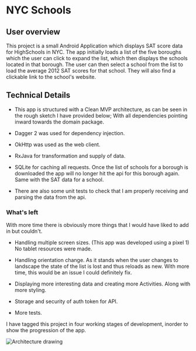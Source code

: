 # NYC Schools

## User overview
<p>
    This project is a small Android Application which displays
    SAT score data for HighSchools in NYC. The app initially
    loads a list of the five boroughs which the user can click
    to expand the list, which then displays the schools
    located in that borough. The user can then select a school
    from the list to load the average 2012 SAT scores for that
    school. They will also find a clickable link to the
    school's website.
</p>

## Technical Details

* This app is structured with a Clean MVP architecture, as can be seen in the rough sketch I have provided below; With all dependencies pointing inward towards the domain package.

* Dagger 2 was used for dependency injection.

* OkHttp was used as the web client.

* RxJava for transformation and supply of data.

* SQLite for caching all requests. Once the list of schools for a borough is downloaded the app will no longer hit the api for this borough again. Same with the SAT data for a school.

* There are also some unit tests to check that I am properly receiving and parsing the data from the api.


### What's left

<p>
    With more time there is obviously more things that I
    would have liked to add in but couldn't.
</p>

* Handling multiple screen sizes. (This app was developed using a pixel 1) No tablet resources were made.

* Handling orientation change. As it stands when the user changes to landscape the state of the list is lost and thus reloads as new. With more time, this would be an issue I could definitely fix.

* Displaying more interesting data and creating more Activities. Along with more styling.

* Storage and security of auth token for API.

* More tests.

<p>
    I have tagged this project in four working stages of development, inorder
    to show the progression of the app.
<p/>

![Architecture drawing](https://res.cloudinary.com/dgrwnfwr2/image/upload/v1563769706/nycschoolsproject_cu492w.jpg)
